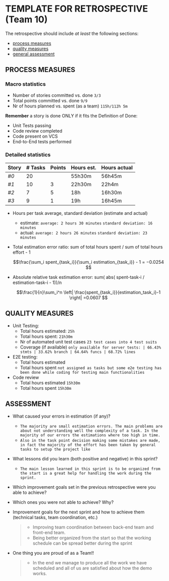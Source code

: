 TEMPLATE FOR RETROSPECTIVE (Team 10)
=====================================

The retrospective should include _at least_ the following
sections:

- [process measures](#process-measures)
- [quality measures](#quality-measures)
- [general assessment](#assessment)

## PROCESS MEASURES 

### Macro statistics

- Number of stories committed vs. done `3/3`
- Total points committed vs. done `9/9`
- Nr of hours planned vs. spent (as a team) `115h/112h 5m`

**Remember** a story is done ONLY if it fits the Definition of Done:
 
- Unit Tests passing
- Code review completed
- Code present on VCS
- End-to-End tests performed


### Detailed statistics

| Story  | # Tasks | Points | Hours est. | Hours actual |
|--------|---------|--------|------------|--------------|
| _#0_   |20       |        |55h30m   |56h45m       |
| _#1_   |10       |3       |22h30m     |22h4m        |
| _#2_   |7        |5       |18h        |16h30m       |
| _#3_   |9        |1       |19h        |16h45m       |



- Hours per task average, standard deviation (estimate and actual)
  - estimate: `average: 2 hours 30 minutes` `standard deviation: 16 minutes`
  - actual: `average: 2 hours 26 minutes` `standard deviation: 23 minutes`
- Total estimation error ratio: sum of total hours spent / sum of total hours effort - 1

    $$\frac{\sum_i spent_{task_i}}{\sum_i estimation_{task_i}} - 1 = −0.0254 $$
    
- Absolute relative task estimation error: sum( abs( spent-task-i / estimation-task-i - 1))/n

    $$\frac{1}{n}\sum_i^n \left| \frac{spent_{task_i}}{estimation_task_i}-1 \right| =0.0607 $$
  
## QUALITY MEASURES 

- Unit Testing:
  - Total hours estimated: `25h`
  - Total hours spent: `21h30m`
  - Nr of automated unit test cases `23 test cases into 4 test suits`
  - Coverage (if available) `only available for server tests: | 66.43% stmts | 33.62% branch | 64.64% funcs | 68.72% lines`
- E2E testing:
  - Total hours estimated
  - Total hours spent
  `not assigned as tasks but some e2e testing has been done while coding for testing main functionalities`
- Code review 
  - Total hours estimated `15h30m`
  - Total hours spent `15h30m`
  


## ASSESSMENT

- What caused your errors in estimation (if any)? 
  - `The majority are small estimation errors. The main problems are about not understanding well the complexity of a task. In the majority of our errors the estimations where too high in time.` 
  - `Also in the task point decision making some mistakes are made, in fact the majority of the effort has been taken by general tasks to setup the project like `

- What lessons did you learn (both positive and negative) in this sprint? 
  - `The main lesson learned in this sprint is to be organized from the start is a great help for handling the work during the sprint. `

- Which improvement goals set in the previous retrospective were you able to achieve? 
  
- Which ones you were not able to achieve? Why?

- Improvement goals for the next sprint and how to achieve them (technical tasks, team coordination, etc.)

  > - Improving team coordination between back-end team and front-end team.
  > - Being better organized from the start so that the working schedule can be spread better during the sprint

- One thing you are proud of as a Team!!
  > - In the end we manage to produce all the work we have scheduled and all of us are satisfied about how the demo works.